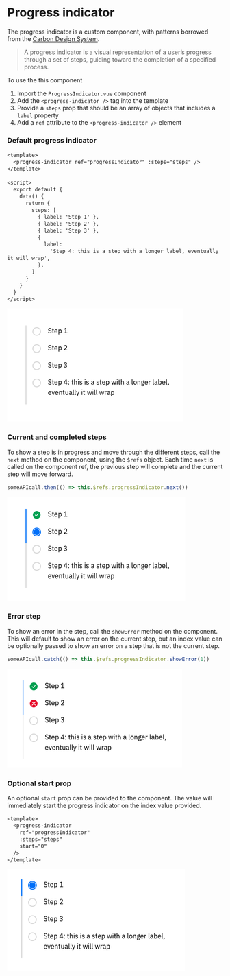 # Progress indicator

The progress indicator is a custom component, with patterns borrowed from the [Carbon Design System](https://www.carbondesignsystem.com/components/progress-indicator/usage).

>A progress indicator is a visual representation of a user’s progress through a set of steps, guiding toward the completion of a specified process.

To use the this component
1. Import the `ProgressIndicator.vue` component
2. Add the `<progress-indicator />` tag into the template
3. Provide a `steps` prop that should be an array of objects that includes a `label` property
4. Add a `ref` attribute to the `<progress-indicator />` element

### Default progress indicator

```vue
<template>
  <progress-indicator ref="progressIndicator" :steps="steps" />
</template>

<script>
  export default {
    data() {
      return {
        steps: [
          { label: 'Step 1' },
          { label: 'Step 2' },
          { label: 'Step 3' },
          {
            label:
              'Step 4: this is a step with a longer label, eventually it will wrap',
          },
        ]
      }
    }
  }
</script>

```


![Default progress indicator](./progress-indicator--default.png)


### Current and completed steps

To show a step is in progress and move through the different steps, call the `next` method on the component, using the `$refs` object. Each time `next` is called on the component ref, the previous step will complete and the current step will move forward.

```js
someAPIcall.then(() => this.$refs.progressIndicator.next())
```

![Next progress indicator](./progress-indicator--next.png)


### Error step

To show an error in the step, call the `showError` method on the component. This will default to show an error on the current step, but an index value can be optionally passed to show an error on a step that is not the current step.

```js
someAPIcall.catch(() => this.$refs.progressIndicator.showError(1))
```

![Start progress indicator](./progress-indicator--error.png)

### Optional start prop

An optional `start` prop can be provided to the component. The value will immediately start the progress indicator on the index value provided.

```vue
<template>
  <progress-indicator
    ref="progressIndicator"
    :steps="steps"
    start="0"
  />
</template>
```

![Start progress indicator](./progress-indicator--start.png)